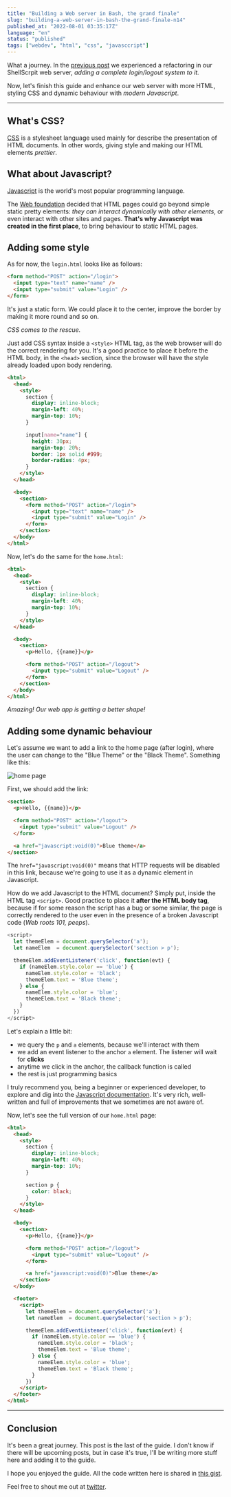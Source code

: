 ```yaml
---
title: "Building a Web server in Bash, the grand finale"
slug: "building-a-web-server-in-bash-the-grand-finale-n14"
published_at: "2022-08-01 03:35:17Z"
language: "en"
status: "published"
tags: ["webdev", "html", "css", "javasccript"]
---
```


What a journey. In the [previous post](https://leandronsp.com/articles/building-a-web-server-in-bash-part-iii-login-a03) we experienced a refactoring in our ShellScrpit web server, _adding a complete login/logout system to it._

Now, let's finish this guide and enhance our web server with more HTML, styling CSS and dynamic behaviour with _modern Javascript_. 

---
## What's CSS?
[CSS](https://en.wikipedia.org/wiki/CSS) is a stylesheet language used mainly for describe the presentation of HTML documents. In other words, giving style and making our HTML elements _prettier_. 

## What about Javascript?
[Javascript](https://www.w3schools.com/js/) is the world's most popular programming language. 

The [Web foundation](https://webfoundation.org/) decided that HTML pages could go beyond simple static pretty elements: _they can interact dynamically with other elements_, or even interact with other sites and pages. **That's why Javascript was created in the first place**, to bring behaviour to static HTML pages. 

## Adding some style
As for now, the `login.html` looks like as follows:
```html
<form method="POST" action="/login">
  <input type="text" name="name" />
  <input type="submit" value="Login" />
</form>
```
It's just a static form. We could place it to the center, improve the border by making it more round and so on. 

_CSS comes to the rescue._

Just add CSS syntax inside a `<style>` HTML tag, as the web browser will do the correct rendering for you. It's a good practice to place it before the HTML body, in the `<head>` section, since the browser will have the style already loaded upon body rendering.

```html
<html>
  <head>
    <style>
      section {
        display: inline-block;
        margin-left: 40%;
        margin-top: 10%;
      }

      input[name="name"] {
        height: 30px;
        margin-top: 20%;
        border: 1px solid #999;
        border-radius: 4px;
      }
    </style>
  </head>

  <body>
    <section>
      <form method="POST" action="/login">
        <input type="text" name="name" />
        <input type="submit" value="Login" />
      </form>
    </section>
  </body>
</html>
```
Now, let's do the same for the `home.html`:
```html
<html>
  <head>
    <style>
      section {
        display: inline-block;
        margin-left: 40%;
        margin-top: 10%;
      }
    </style>
  </head>

  <body>
    <section>
      <p>Hello, {{name}}</p>

      <form method="POST" action="/logout">
        <input type="submit" value="Logout" />
      </form>
    </section>
  </body>
</html>
```
_Amazing! Our web app is getting a better shape!_

## Adding some dynamic behaviour
Let's assume we want to add a link to the home page (after login), where the user can change to the "Blue Theme" or the "Black Theme". Something like this:

![home page](https://dev-to-uploads.s3.amazonaws.com/uploads/articles/uaoj38qcwssbq7j65mxl.png)

First, we should add the link:
```html
<section>
  <p>Hello, {{name}}</p>

  <form method="POST" action="/logout">
    <input type="submit" value="Logout" />
  </form>

  <a href="javascript:void(0)">Blue theme</a>
</section>
```
The `href="javascript:void(0)"` means that HTTP requests will be disabled in this link, because we're going to use it as a dynamic element in Javascript.

How do we add Javascript to the HTML document? Simply put, inside the HTML tag `<script>`. Good practice to place it **after the HTML body tag**, because if for some reason the script has a bug or some similar, the page is correctly rendered to the user even in the presence of a broken Javascript code (_Web roots 101, peeps_).

```javascript
<script>
  let themeElem = document.querySelector('a');
  let nameElem  = document.querySelector('section > p');

  themeElem.addEventListener('click', function(evt) {
    if (nameElem.style.color == 'blue') {
      nameElem.style.color = 'black';
      themeElem.text = 'Blue theme';
    } else {
      nameElem.style.color = 'blue';
      themeElem.text = 'Black theme';
    }
  })
</script>
```
Let's explain a little bit:

* we query the `p` and `a` elements, because we'll interact with them
* we add an event listener to the anchor `a` element. The listener will wait for **clicks**
* anytime we click in the anchor, the callback function is called
* the rest is just programming basics

I truly recommend you, being a beginner or experienced developer, to explore and dig into the [Javascript documentation](https://developer.mozilla.org/en-US/docs/Web/JavaScript). It's very rich, well-written and full of improvements that we sometimes are not aware of. 

Now, let's see the full version of our `home.html` page:
```html
<html>
  <head>
    <style>
      section {
        display: inline-block;
        margin-left: 40%;
        margin-top: 10%;
      }

      section p {
        color: black;
      }
    </style>
  </head>

  <body>
    <section>
      <p>Hello, {{name}}</p>

      <form method="POST" action="/logout">
        <input type="submit" value="Logout" />
      </form>

      <a href="javascript:void(0)">Blue theme</a>
    </section>
  </body>

  <footer>
    <script>
      let themeElem = document.querySelector('a');
      let nameElem  = document.querySelector('section > p');

      themeElem.addEventListener('click', function(evt) {
        if (nameElem.style.color == 'blue') {
          nameElem.style.color = 'black';
          themeElem.text = 'Blue theme';
        } else {
          nameElem.style.color = 'blue';
          themeElem.text = 'Black theme';
        }
      })
    </script>
  </footer>
</html>
```
---
## Conclusion
It's been a great journey. This post is the last of the guide. I don't know if there will be upcoming posts, but in case it's true, I'll be writing more stuff here and adding it to the guide. 

I hope you enjoyed the guide. All the code written here is shared in [this gist](https://gist.github.com/leandronsp/3a81e488b792235b2be73f8def2f51e6).

Feel free to shout me out at [twitter](https://twitter.com/leandronsp). 




